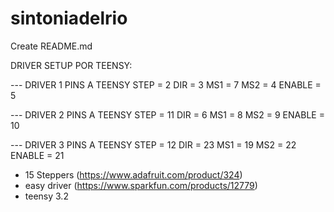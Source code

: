# sintoniadelrio
 Create README.md
 
  DRIVER SETUP POR TEENSY:
 
 --- DRIVER 1 PINS A TEENSY
 STEP = 2
 DIR = 3
 MS1 = 7
 MS2 = 4
 ENABLE = 5

--- DRIVER 2 PINS A TEENSY
 STEP = 11
 DIR = 6
 MS1 = 8
 MS2 = 9
 ENABLE = 10

--- DRIVER 3 PINS A TEENSY
 STEP = 12
 DIR = 23
 MS1 = 19
 MS2 = 22
 ENABLE = 21

- 15 Steppers (https://www.adafruit.com/product/324)
- easy driver (https://www.sparkfun.com/products/12779)
- teensy 3.2
